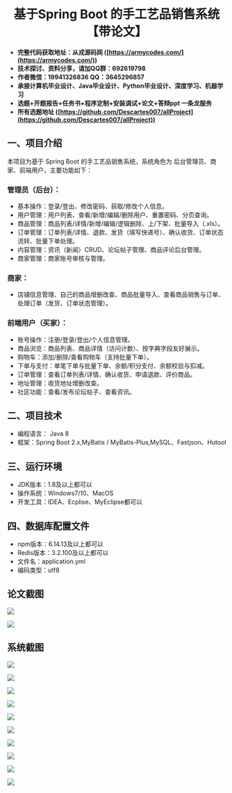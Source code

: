 <h1 align="center">基于Spring Boot 的手工艺品销售系统【带论文】</h1></p>

- <b>完整代码获取地址：从戎源码网 ([https://armycodes.com/](https://armycodes.com/))</b>
- <b>技术探讨、资料分享，请加QQ群：692619798</b>
- <b>作者微信：19941326836  QQ：3645296857</b>
- <b>承接计算机毕业设计、Java毕业设计、Python毕业设计、深度学习、机器学习</b>
- <b>选题+开题报告+任务书+程序定制+安装调试+论文+答辩ppt 一条龙服务</b>
- <b>所有选题地址 ([https://github.com/Descartes007/allProject](https://github.com/Descartes007/allProject)) </b>

## 一、项目介绍

本项目为基于 Spring Boot 的手工艺品销售系统，系统角色为 后台管理员、商家、前端用户，主要功能如下：
### 管理员（后台）：
- 基本操作：登录/登出、修改密码、获取/修改个人信息。
- 用户管理：用户列表、查看/新增/编辑/删除用户、重置密码、分页查询。
- 商品管理：商品列表/详情/新增/编辑/逻辑删除、上/下架、批量导入（.xls）。
- 订单管理：订单列表/详情、退款、发货（填写快递号）、确认收货、订单状态流转、批量下单处理。
- 内容管理：资讯（新闻）CRUD、论坛帖子管理、商品评论后台管理。
- 商家管理：商家账号审核与管理。
### 商家：
- 店铺信息管理、自己的商品增删改查、商品批量导入、查看商品销售与订单、处理订单（发货、订单状态管理）。
### 前端用户（买家）：
- 账号操作：注册/登录/登出/个人信息管理。
- 商品浏览：商品列表、商品详情（访问计数）、按字典字段友好展示。
- 购物车：添加/删除/查看购物车（支持批量下单）。
- 下单与支付：单笔下单与批量下单、余额/积分支付、余额校验与扣减。
- 订单管理：查看订单列表/详情、确认收货、申请退款、评价商品。
- 地址管理：收货地址增删改查。
- 社区功能：查看/发布论坛帖子、查看资讯。

## 二、项目技术

- 编程语言： Java 8
- 框架：Spring Boot 2.x,MyBatis / MyBatis-Plus,MySQL、Fastjson、Hutool


## 三、运行环境

- JDK版本：1.8及以上都可以
- 操作系统：Windows7/10、MacOS
- 开发工具：IDEA、Ecplise、MyEclipse都可以

## 四、数据库配置文件

- npm版本：6.14.13及以上都可以
- Redis版本：3.2.100及以上都可以
- 文件名：application.yml
- 编码类型：utf8

## 论文截图

![](screenshot/1.png)

![](screenshot/2.png)

## 系统截图

![](screenshot/3.png)

![](screenshot/4.png)

![](screenshot/5.png)

![](screenshot/6.png)

![](screenshot/7.png)

![](screenshot/8.png)

![](screenshot/9.png)

![](screenshot/10.png)

![](screenshot/11.png)

![](screenshot/12.png)
